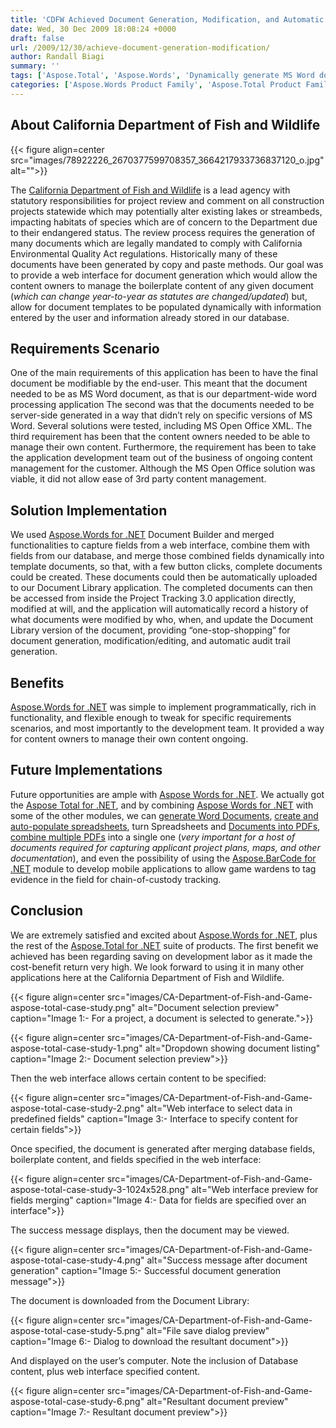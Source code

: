 ```yaml
---
title: 'CDFW Achieved Document Generation, Modification, and Automatic Audit Trail creation using APIs'
date: Wed, 30 Dec 2009 18:08:24 +0000
draft: false
url: /2009/12/30/achieve-document-generation-modification/
author: Randall Biagi
summary: ''
tags: ['Aspose.Total', 'Aspose.Words', 'Dynamically generate MS Word documents', 'Success Stories']
categories: ['Aspose.Words Product Family', 'Aspose.Total Product Family']
---
```


## About California Department of Fish and Wildlife



{{< figure align=center src="images/78922226_2670377599708357_3664217933736837120_o.jpg" alt="">}}


The [California Department of Fish and Wildlife][1] is a lead agency with statutory responsibilities for project review and comment on all construction projects statewide which may potentially alter existing lakes or streambeds, impacting habitats of species which are of concern to the Department due to their endangered status. The review process requires the generation of many documents which are legally mandated to comply with California Environmental Quality Act regulations. Historically many of these documents have been generated by copy and paste methods. Our goal was to provide a web interface for document generation which would allow the content owners to manage the boilerplate content of any given document (_which can change year-to-year as statutes are changed/updated_) but, allow for document templates to be populated dynamically with information entered by the user and information already stored in our database.

## Requirements Scenario

One of the main requirements of this application has been to have the final document be modifiable by the end-user. This meant that the document needed to be as MS Word document, as that is our department-wide word processing application The second was that the documents needed to be server-side generated in a way that didn’t rely on specific versions of MS Word. Several solutions were tested, including MS Open Office XML. The third requirement has been that the content owners needed to be able to manage their own content. Furthermore, the requirement has been to take the application development team out of the business of ongoing content management for the customer. Although the MS Open Office solution was viable, it did not allow ease of 3rd party content management.

## Solution Implementation

We used [Aspose.Words for .NET][2] Document Builder and merged functionalities to capture fields from a web interface, combine them with fields from our database, and merge those combined fields dynamically into template documents, so that, with a few button clicks, complete documents could be created. These documents could then be automatically uploaded to our Document Library application. The completed documents can then be accessed from inside the Project Tracking 3.0 application directly, modified at will, and the application will automatically record a history of what documents were modified by who, when, and update the Document Library version of the document, providing “one-stop-shopping” for document generation, modification/editing, and automatic audit trail generation.

## Benefits

[Aspose.Words for .NET][3] was simple to implement programmatically, rich in functionality, and flexible enough to tweak for specific requirements scenarios, and most importantly to the development team. It provided a way for content owners to manage their own content ongoing.

## Future Implementations

Future opportunities are ample with [Aspose Words for .NET][4]. We actually got the [Aspose Total for .NET][5], and by combining [Aspose Words for .NET][6] with some of the other modules, we can [generate Word Documents][7], [create and auto-populate spreadsheets][8], turn Spreadsheets and [Documents into PDFs][9], [combine multiple PDFs][10] into a single one (_very important for a host of documents required for capturing applicant project plans, maps, and other documentation_), and even the possibility of using the [Aspose.BarCode for .NET][11] module to develop mobile applications to allow game wardens to tag evidence in the field for chain-of-custody tracking.

## Conclusion

We are extremely satisfied and excited about [Aspose.Words for .NET][12], plus the rest of the [Aspose.Total for .NET][13] suite of products. The first benefit we achieved has been regarding saving on development labor as it made the cost-benefit return very high. We look forward to using it in many other applications here at the California Department of Fish and Wildlife.



{{< figure align=center src="images/CA-Department-of-Fish-and-Game-aspose-total-case-study.png" alt="Document selection preview" caption="Image 1:- For a project, a document is selected to generate.">}}




{{< figure align=center src="images/CA-Department-of-Fish-and-Game-aspose-total-case-study-1.png" alt="Dropdown showing document listing" caption="Image 2:- Document selection preview">}}


Then the web interface allows certain content to be specified:



{{< figure align=center src="images/CA-Department-of-Fish-and-Game-aspose-total-case-study-2.png" alt="Web interface to select data in predefined fields" caption="Image 3:- Interface to specify content for certain fields">}}


Once specified, the document is generated after merging database fields, boilerplate content, and fields specified in the web interface:



{{< figure align=center src="images/CA-Department-of-Fish-and-Game-aspose-total-case-study-3-1024x528.png" alt="Web interface preview for fields merging" caption="Image 4:- Data for fields are specified over an interface">}}


The success message displays, then the document may be viewed.



{{< figure align=center src="images/CA-Department-of-Fish-and-Game-aspose-total-case-study-4.png" alt="Success message after document generation" caption="Image 5:- Successful document generation message">}}


The document is downloaded from the Document Library:



{{< figure align=center src="images/CA-Department-of-Fish-and-Game-aspose-total-case-study-5.png" alt="File save dialog preview" caption="Image 6:- Dialog to download the resultant document">}}


And displayed on the user’s computer. Note the inclusion of Database content, plus web interface specified content.



{{< figure align=center src="images/CA-Department-of-Fish-and-Game-aspose-total-case-study-6.png" alt="Resultant document preview" caption="Image 7:- Resultant document preview">}}





[1]: https://wildlife.ca.gov/
[2]: https://products.aspose.com/words/net
[3]: https://products.aspose.com/words/net
[4]: https://products.aspose.com/words/net
[5]: https://products.aspose.com/total/net
[6]: https://products.aspose.com/words/net
[7]: https://docs.aspose.com/display/wordsnet/Creating+or+Loading+a+Document
[8]: https://docs.aspose.com/display/cellsnet/Worksheets
[9]: https://docs.aspose.com/display/wordsnet/Converting+a+Word+document+to+PDF
[10]: https://docs.aspose.com/
[11]: https://products.aspose.com/barcode/net
[12]: https://products.aspose.com/words/net
[13]: https://products.aspose.com/total/net




